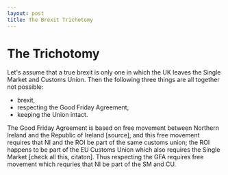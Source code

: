 ```yaml
---
layout: post
title: The Brexit Trichotomy
---
```


# The Trichotomy

Let's assume that a true brexit is only one in which the UK leaves the Single
Market and Customs Union. Then the following three things are all together not
possible:
* brexit,
* respecting the Good Friday Agreement,
* keeping the Union intact.

The Good Friday Agreement is based on free movement between Northern Ireland
and the Republic of Ireland [source], and this free movement requires that
NI and the ROI be part of the same customs union; the ROI happens to be part of
the EU Customs Union which also requires the Single Market [check all this,
citaton]. Thus respecting the GFA requires free movement which requries that NI
be part of the SM and CU.


